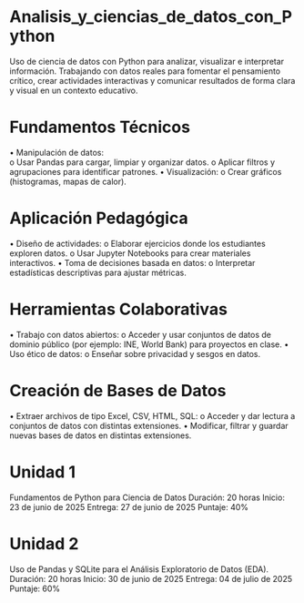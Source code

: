 # Analisis_y_ciencias_de_datos_con_Python
Uso de ciencia de datos con Python para analizar, visualizar e interpretar información. Trabajando con datos reales para fomentar el pensamiento crítico, crear actividades interactivas y comunicar resultados de forma clara y visual en un contexto educativo.

# Fundamentos Técnicos
  • Manipulación de datos: \
    o Usar Pandas para cargar, limpiar y organizar datos.
    o Aplicar filtros y agrupaciones para identificar patrones.
  • Visualización:
    o Crear gráficos (histogramas, mapas de calor).

# Aplicación Pedagógica
  • Diseño de actividades:
    o Elaborar ejercicios donde los estudiantes exploren datos.
    o Usar Jupyter Notebooks para crear materiales interactivos.
  • Toma de decisiones basada en datos:
    o Interpretar estadísticas descriptivas para ajustar métricas.

# Herramientas Colaborativas
  • Trabajo con datos abiertos:
    o Acceder y usar conjuntos de datos de dominio público (por ejemplo: INE, World Bank) para proyectos en clase.
  • Uso ético de datos:
    o Enseñar sobre privacidad y sesgos en datos.

# Creación de Bases de Datos
  • Extraer archivos de tipo Excel, CSV, HTML, SQL:
    o Acceder y dar lectura a conjuntos de datos con distintas extensiones.
  • Modificar, filtrar y guardar nuevas bases de datos en distintas extensiones.

# Unidad 1
Fundamentos de Python para Ciencia de Datos
  Duración: 20 horas
  Inicio: 23 de junio de 2025
  Entrega: 27 de junio de 2025
  Puntaje: 40%

# Unidad 2
Uso de Pandas y SQLite para el Análisis Exploratorio de Datos (EDA).
  Duración: 20 horas
  Inicio: 30 de junio de 2025
  Entrega: 04 de julio de 2025
  Puntaje: 60%
